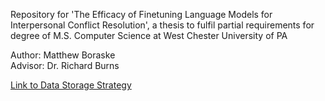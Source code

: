 Repository for 'The Efficacy of Finetuning Language Models for Interpersonal Conflict Resolution', a thesis to fulfil partial requirements for degree of M.S. Computer Science at West Chester University of PA

Author: Matthew Boraske </br>
Advisor: Dr. Richard Burns

[Link to Data Storage Strategy](https://docs.google.com/drawings/d/1gQ8-Cmfn-lOIvrU8t7EAQwNiZW0m1ww6E7qTKuc8omg/edit?usp=sharing)
